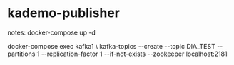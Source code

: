 # kademo-publisher

notes:
docker-compose up -d

docker-compose exec kafka1  \\
kafka-topics --create --topic DIA_TEST --partitions 1 --replication-factor 1 --if-not-exists --zookeeper localhost:2181
